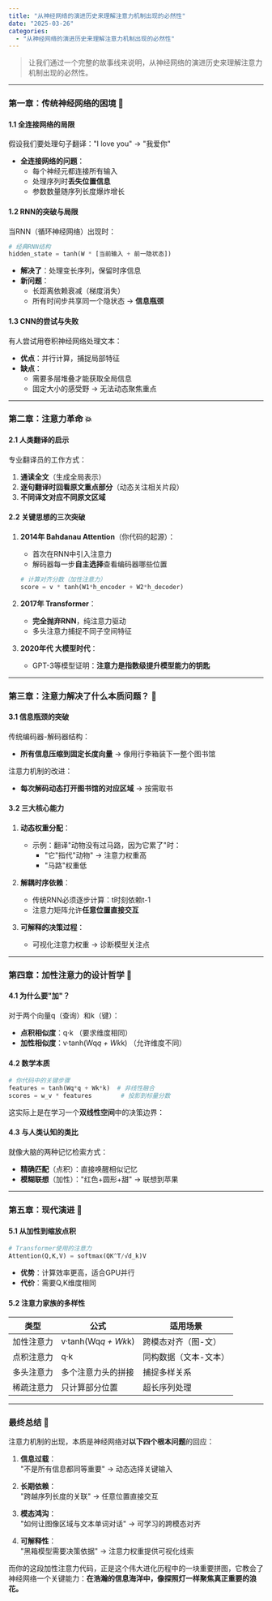 ```yaml
---
title: "从神经网络的演进历史来理解注意力机制出现的必然性"
date: "2025-03-26"
categories: 
  - "从神经网络的演进历史来理解注意力机制出现的必然性"
---
```




> 让我们通过一个完整的故事线来说明，从神经网络的演进历史来理解注意力机制出现的必然性。

---

### 第一章：传统神经网络的困境 🚧
#### 1.1 全连接网络的局限
假设我们要处理句子翻译："I love you" → "我爱你"
- **全连接网络的问题**：
  - 每个神经元都连接所有输入
  - 处理序列时**丢失位置信息**
  - 参数数量随序列长度爆炸增长

#### 1.2 RNN的突破与局限
当RNN（循环神经网络）出现时：
```python
# 经典RNN结构
hidden_state = tanh(W * [当前输入 + 前一隐状态])
```
- **解决了**：处理变长序列，保留时序信息
- **新问题**：
  - 长距离依赖衰减（梯度消失）
  - 所有时间步共享同一个隐状态 → **信息瓶颈**

#### 1.3 CNN的尝试与失败
有人尝试用卷积神经网络处理文本：
- **优点**：并行计算，捕捉局部特征
- **缺点**：
  - 需要多层堆叠才能获取全局信息
  - 固定大小的感受野 → 无法动态聚焦重点

---

### 第二章：注意力革命 💥
#### 2.1 人类翻译的启示
专业翻译员的工作方式：
1. **通读全文**（生成全局表示）
2. **逐句翻译时回看原文重点部分**（动态关注相关片段）
3. **不同译文对应不同原文区域**

#### 2.2 关键思想的三次突破
1. **2014年 Bahdanau Attention**（你代码的起源）：
   - 首次在RNN中引入注意力
   - 解码器每一步**自主选择**查看编码器哪些位置
   ```python
   # 计算对齐分数（加性注意力）
   score = v * tanh(W1*h_encoder + W2*h_decoder)
   ```

2. **2017年 Transformer**：
   - **完全抛弃RNN**，纯注意力驱动
   - 多头注意力捕捉不同子空间特征

3. **2020年代 大模型时代**：
   - GPT-3等模型证明：**注意力是指数级提升模型能力的钥匙**

---

### 第三章：注意力解决了什么本质问题？ 🔑

#### 3.1 信息瓶颈的突破
传统编码器-解码器结构：
- **所有信息压缩到固定长度向量** → 像用行李箱装下一整个图书馆

注意力机制的改进：
- **每次解码动态打开图书馆的对应区域** → 按需取书

#### 3.2 三大核心能力
1. **动态权重分配**：
   - 示例：翻译"动物没有过马路，因为它累了"时：
     - "它"指代"动物" → 注意力权重高
     - "马路"权重低

2. **解耦时序依赖**：
   - 传统RNN必须逐步计算：t时刻依赖t-1
   - 注意力矩阵允许**任意位置直接交互**

3. **可解释的决策过程**：
   - 可视化注意力权重 → 诊断模型关注点
   

---

### 第四章：加性注意力的设计哲学 🧠
#### 4.1 为什么要"加"？
对于两个向量q（查询）和k（键）：
- **点积相似度**：q·k （要求维度相同）
- **加性相似度**：v·tanh(Wq*q + Wk*k) （允许维度不同）

#### 4.2 数学本质
```python
# 你代码中的关键步骤
features = tanh(Wq*q + Wk*k)  # 非线性融合
scores = w_v * features        # 投影到标量分数
```
这实际上是在学习一个**双线性空间**中的决策边界：

#### 4.3 与人类认知的类比
就像大脑的两种记忆检索方式：
- **精确匹配**（点积）：直接唤醒相似记忆
- **模糊联想**（加性）："红色+圆形+甜" → 联想到苹果

---

### 第五章：现代演进 🚀
#### 5.1 从加性到缩放点积
```python
# Transformer使用的注意力
Attention(Q,K,V) = softmax(QK^T/√d_k)V
```
- **优势**：计算效率更高，适合GPU并行
- **代价**：需要Q,K维度相同

#### 5.2 注意力家族的多样性
| 类型       | 公式                | 适用场景              |
| ---------- | ------------------- | --------------------- |
| 加性注意力 | v·tanh(Wq*q + Wk*k) | 跨模态对齐（图-文）   |
| 点积注意力 | q·k                 | 同构数据（文本-文本） |
| 多头注意力 | 多个注意力头的拼接  | 捕捉多样关系          |
| 稀疏注意力 | 只计算部分位置      | 超长序列处理          |

---

### 最终总结 🏁
注意力机制的出现，本质是神经网络对**以下四个根本问题**的回应：

1. **信息过载**：  
   "不是所有信息都同等重要" → 动态选择关键输入

2. **长期依赖**：  
   "跨越序列长度的关联" → 任意位置直接交互

3. **模态鸿沟**：  
   "如何让图像区域与文本单词对话" → 可学习的跨模态对齐

4. **可解释性**：  
   "黑箱模型需要决策依据" → 注意力权重提供可视化线索

而你的这段加性注意力代码，正是这个伟大进化历程中的一块重要拼图，它教会了神经网络一个关键能力：**在浩瀚的信息海洋中，像探照灯一样聚焦真正重要的浪花。**
